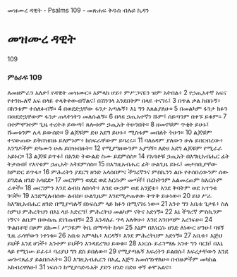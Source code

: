 ﻿
 መዝሙረ ዳዊት - Psalms 109 - መጽሐፍ ቅዱስ ብሉይ ኪዳን
# መዝሙረ ዳዊት
109
### ምዕራፍ 109
ለመዘምራን አለቃ፤ የዳዊት መዝሙር።
 አምላክ ሆይ፥ ምሥጋናዬን ዝም አትበል፥
2  የኃጢአተኛ አፍና የተንኰለኛ አፍ በላዬ ተላቅቀውብኛልና፤ በሽንገላ አንደበትም በላዬ ተናገሩ፤
3  በጥል ቃል ከበቡኝ፥ በከንቱም ተሰለፉብኝ።
4  በወደድኋቸው ፋንታ አጣሉኝ፥ እኔ ግን እጸልያለሁ።
5  በመልካም ፋንታ ክፉን በወደድኋቸውም ፋንታ ጠላትነትን መለሱልኝ።
6  በላዩ ኃጢአተኛን ሹም፤ ሰይጣንም በቀኙ ይቁም።
7  በተምዋገተም ጊዜ ተረትቶ ይውጣ፤ ጸሎቱም ኃጢአት ትሁንበት።
8  ዘመኖቹም ጥቂት ይሁኑ፤ ሹመቱንም ሌላ ይውሰድ።
9  ልጆቹም ድሀ አደግ ይሁኑ፥ ሚስቱም መበለት ትሁን።
10  ልጆቹም ተናውጠው ይቅበዝበዙ ይለምኑም፥ ከስፍራቸውም ይባረሩ።
11  ባለዕዳም ያለውን ሁሉ ይበርብረው፥ እንግዶችም ድካሙን ሁሉ ይበዝብዙት።
12  የሚያግዘውንም አያግኝ። ለድሀ አደግ ልጆቹም የሚራራ አይኑር።
13  ልጆቹ ይጥፉ፤ በአንድ ትውልድ ስሙ ይደምሰስ።
14  የአባቶቹ ኃጢአት በእግዚአብሔር ፊት ትታሰብ፤ የእናቱም ኃጢአት አትደምሰስ።
15  በእግዚአብሔር ፊት ሁልጊዜ ይኑሩ፤ መታሰቢያቸው ከምድር ይጥፋ።
16  ምሕረትን ያደርግ ዘንድ አላሰበምና ችግረኛንና ምስኪንን ልቡ የተሰበረውንም ሰው ይገድል ዘንድ አሳደደ።
17  መርገምን ወደደ ወደ እርሱም መጣች፤ በረከትንም አልመረጠም ከእርሱም ራቀች።
18  መርገምን እንደ ልብስ ለበሳት፥ እንደ ውኃም ወደ አንጀቱ፥ እንደ ቅባትም ወደ አጥንቱ ገባች።
19  እንደሚለብሰው ልብስ። ሁልጊዜም እንደሚታጠቀው ትጥቅ ይሁነው።
20  ይህ ሥራ ከእግዚአብሔር ዘንድ በሚያጣሉኝ በነፍሴም ላይ ክፉን በሚናገሩ ነው።
21  አንተ ግን አቤቱ ጌታዬ፥ ስለ ስምህ ምሕረትህን በእኔ ላይ አድርግ፤ ምሕረትህ መልካም ናትና አድነኝ።
22  እኔ ችግረኛ ምስኪንም ነኝና፥ ልቤም በውስጤ ደነገጠብኝ።
23  እንዳለፈ ጥላ አለቅሁ፥ እንደ አንበጣም እረገፍሁ።
24  ጕልበቶቼ በጾም ደከሙ፤ ሥጋዬም ቅቤ በማጣት ከሳ።
25  እኔም በእነርሱ ዘንድ ለነውር ሆንሁ፤ ባዩኝ ጊዜ ራሳቸውን ነቀነቁ።
26  አቤቱ አምላኬ፥ እርዳኝ፥ እንደ ምሕረትህም አድነኝ።
27  አቤቱ፥ እጅህ ይህች እንደ ሆነች፥ አንተም ይህችን እንዳደረግህ ይወቁ።
28  እነርሱ ይራገማሉ አንተ ግን ባርክ፤ በእኔ ላይ የሚነሡ ይፈሩ፥ ባሪያህ ግን ደስ ይበለው።
29  የሚያጣሉኝ እፍረትን ይልበሱ፤ እፍረታቸውን እንደ መጐናጸፊያ ይልበሱአት።
30  እግዚአብሔርን በአፌ እጅግ አመሰግነዋለሁ። በብዙዎችም መካከል አከብረዋለሁ፤
31  ነፍሱን ከሚያሳድዱአት ያድን ዘንድ በድሀ ቀኝ ቆሞአልና። 
